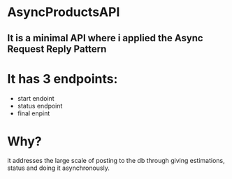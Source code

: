 # AsyncProductsAPI
## It is a minimal API where i applied the Async Request Reply Pattern

# It has 3 endpoints:
- start endoint
- status endpoint
- final enpint

# Why?
it addresses the large scale of posting to the db through giving estimations, status and doing it asynchronously.
